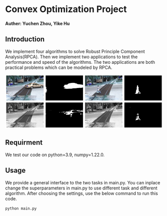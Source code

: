 # Convex Optimization Project 
#### Auther: Yuchen Zhou, Yike Hu
## Introduction
We implement four algorithms to solve Robust Principle Component Analysis(RPCA). Then we implement two applications to test the performance and speed of the algorithms. The two applications are both 
practical problems which can be modeled by RPCA.

![result](./doc/result.jpg)

## Requirment

We test our code on python=3.9, numpy=1.22.0.

## Usage

We provide a general interface to the two tasks in main.py. You can inplace change the superparameters in main.py to use different task and different algorithm. After choosing the settings, use the below command to run this code.

```shell
python main.py
```

